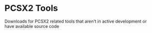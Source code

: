 # PCSX2 Tools

Downloads for PCSX2 related tools that aren't in active development or have available source code

